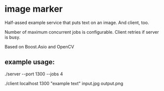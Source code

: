 # image marker
Half-assed example service that puts text on an image. And client, too.

Number of maximum concurrent jobs is configurable.
Client retries if server is busy.

Based on Boost.Asio and OpenCV

## example usage:

./server --port 1300 --jobs 4

./client localhost 1300 "example text" input.jpg output.png

